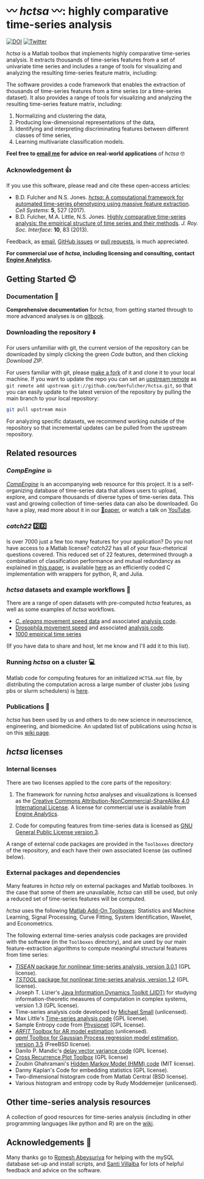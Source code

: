 # :wavy_dash: _hctsa_ :wavy_dash:: highly comparative time-series analysis

[![DOI](https://zenodo.org/badge/10790340.svg)](https://zenodo.org/badge/latestdoi/10790340)
[![Twitter](https://img.shields.io/twitter/url/https/twitter.com/compTimeSeries.svg?style=social&label=Follow%20%40compTimeSeries)](https://twitter.com/compTimeSeries)

_hctsa_ is a Matlab toolbox that implements highly comparative time-series analysis.
It extracts thousands of time-series features from a set of univariate time series and includes a range of tools for visualizing and analyzing the resulting time-series feature matrix, including:

The software provides a code framework that enables the extraction of thousands of time-series features from a time series (or a time-series dataset).
It also provides a range of tools for visualizing and analyzing the resulting time-series feature matrix, including:

1. Normalizing and clustering the data,
2. Producing low-dimensional representations of the data,
3. Identifying and interpreting discriminating features between different classes of time series,
4. Learning multivariate classification models.

__Feel free to [email me](mailto:ben.d.fulcher@gmail.com) for advice on real-world applications__ of _hctsa_ :nerd_face:

### Acknowledgement :+1:

If you use this software, please read and cite these open-access articles:

- B.D. Fulcher and N.S. Jones. [_hctsa_: A computational framework for automated time-series phenotyping using massive feature extraction](http://www.cell.com/cell-systems/fulltext/S2405-4712\(17\)30438-6). _Cell Systems_: __5__, 527 (2017).
- B.D. Fulcher, M.A. Little, N.S. Jones. [Highly comparative time-series analysis: the empirical structure of time series and their methods](http://rsif.royalsocietypublishing.org/content/10/83/20130048.full). _J. Roy. Soc. Interface_: __10__, 83 (2013).

Feedback, as [email](mailto:ben.d.fulcher@gmail.com), [GitHub issues](https://github.com/benfulcher/hctsa/issues) or [pull requests](https://help.github.com/articles/using-pull-requests/), is much appreciated.

__For commercial use of _hctsa_, including licensing and consulting, contact [Engine Analytics](http://www.engineanalytics.org/).__

## Getting Started :blush:

### Documentation &#x1F4D6;

__Comprehensive documentation__ for _hctsa_, from getting started through to more advanced analyses is on [gitbook](https://hctsa-users.gitbook.io/hctsa-manual).

### Downloading the repository :arrow_down:

For users unfamiliar with git, the current version of the repository can be downloaded by simply clicking the green _Code_ button, and then clicking _Download ZIP_.

For users familiar with git, please [make a fork](https://help.github.com/articles/fork-a-repo/) of it and clone it to your local machine.
If you want to update the repo you can set an [upstream remote](https://help.github.com/articles/fork-a-repo/#step-3-configure-git-to-sync-your-fork-with-the-original-spoon-knife-repository) as `git remote add upstream git://github.com/benfulcher/hctsa.git`, so that you can easily update to the latest version of the repository by pulling the main branch to your local repository:

```bash
git pull upstream main
```

For analyzing specific datasets, we recommend working outside of the repository so that incremental updates can be pulled from the upstream repository.

## Related resources

### _CompEngine_ :collision:

[_CompEngine_](http://www.comp-engine.org) is an accompanying web resource for this project.
It is a self-organizing database of time-series data that allows users to upload, explore, and compare thousands of diverse types of time-series data.
This vast and growing collection of time-series data can also be downloaded.
Go have a play, read more about it in our [&#x1F4D9;paper](https://doi.org/10.1038/s41597-020-0553-0), or watch a talk on [YouTube](https://youtu.be/689Nw3RS690).

### _catch22_ :two::two:

Is over 7000 just a few too many features for your application?
Do you not have access to a Matlab license?
_catch22_ has all of your faux-rhetorical questions covered.
This reduced set of 22 features, determined through a combination of classification performance and mutual redundancy as explained in [this paper](https://arxiv.org/abs/1901.10200v2), is available [here](https://github.com/DynamicsAndNeuralSystems/catch22) as an efficiently coded C implementation with wrappers for python, R, and Julia.

### _hctsa_ datasets and example workflows :floppy_disk:

There are a range of open datasets with pre-computed _hctsa_ features, as well as some examples of _hctsa_ workflows.

- [_C. elegans_ movement speed data](https://figshare.com/articles/Highly_comparative_time-series_analysis_of_Caenorhabditis_elegans_movement_speed/3863559) and associated [analysis code](https://github.com/benfulcher/hctsa_phenotypingWorm).
- [Drosophila movement speed](https://figshare.com/articles/Highly_comparative_time-series_analysis_of_Drosophila_melanogaster_movement_speed/3863553) and associated [analysis code](https://github.com/benfulcher/hctsa_phenotypingFly).
- [1000 empirical time series](https://figshare.com/articles/1000_Empirical_Time_series/5436136)

(If you have data to share and host, let me know and I'll add it to this list).

### Running _hctsa_ on a cluster :computer:

Matlab code for computing features for an initialized `HCTSA.mat` file, by distributing the computation across a large number of cluster jobs (using pbs or slurm schedulers) is [here](https://github.com/benfulcher/distributed_hctsa).

### Publications :closed_book:

_hctsa_ has been used by us and others to do new science in neuroscience, engineering, and biomedicine.
An updated list of publications using _hctsa_ is on this [wiki page](https://github.com/benfulcher/hctsa/wiki/Publications-using-hctsa).

## _hctsa_ licenses

### Internal licenses

There are two licenses applied to the core parts of the repository:

1. The framework for running _hctsa_ analyses and visualizations is licensed as the [Creative Commons Attribution-NonCommercial-ShareAlike 4.0 International License](http://creativecommons.org/licenses/by-nc-sa/4.0/).
A license for commercial use is available from [Engine Analytics](http://www.engineanalytics.org/).

2. Code for computing features from time-series data is licensed as [GNU General Public License version 3](http://www.gnu.org/licenses/gpl-3.0.en.html).

A range of external code packages are provided in the `Toolboxes` directory of the repository, and each have their own associated license (as outlined below).

### External packages and dependencies

Many features in _hctsa_ rely on external packages and Matlab toolboxes.
In the case that some of them are unavailable, _hctsa_ can still be used, but only a reduced set of time-series features will be computed.

_hctsa_ uses the following [Matlab Add-On Toolboxes](https://au.mathworks.com/products.html): Statistics and Machine Learning, Signal Processing, Curve Fitting, System Identification, Wavelet, and Econometrics.

The following external time-series analysis code packages are provided with the software (in the `Toolboxes` directory), and are used by our main feature-extraction algorithms to compute meaningful structural features from time series:

- [_TISEAN_ package for nonlinear time-series analysis, version 3.0.1](http://www.mpipks-dresden.mpg.de/~tisean/Tisean_3.0.1/index.html) (GPL license).
- [_TSTOOL_ package for nonlinear time-series analysis, version 1.2](http://www.dpi.physik.uni-goettingen.de/tstool/) (GPL license).
- Joseph T. Lizier's [Java Information Dynamics Toolkit (JIDT)](https://github.com/jlizier/jidt) for studying information-theoretic measures of computation in complex systems, version 1.3 (GPL license).
- Time-series analysis code developed by [Michael Small](http://staffhome.ecm.uwa.edu.au/~00027830/code.html) (unlicensed).
- Max Little's [Time-series analysis code](http://www.maxlittle.net/software/index.php) (GPL license).
- Sample Entropy code from [Physionet](https://archive.physionet.org/faq.shtml#license) (GPL license).
- [*ARFIT* Toolbox for AR model estimation](http://climate-dynamics.org/software/#arfit) (unlicensed).
- [*gpml* Toolbox for Gaussian Process regression model estimation, version 3.5](http://www.gaussianprocess.org/gpml/code/matlab/doc/) (FreeBSD license).
- Danilo P. Mandic's [delay vector variance code](http://www.commsp.ee.ic.ac.uk/~mandic/dvv.htm) (GPL license).
- [Cross Recurrence Plot Toolbox](http://tocsy.pik-potsdam.de/CRPtoolbox/) (GPL license)
- Zoubin Ghahramani's [Hidden Markov Model (HMM) code](http://mlg.eng.cam.ac.uk/zoubin/software.html) (MIT license).
- Danny Kaplan's Code for embedding statistics (GPL license).
- Two-dimensional histogram code from Matlab Central (BSD license).
- Various histogram and entropy code by Rudy Moddemeijer (unlicensed).

## Other time-series analysis resources

A collection of good resources for time-series analysis (including in other programming languages like python and R) are on the [wiki](https://github.com/benfulcher/hctsa/wiki/Related-time-series-resources).

## Acknowledgements :wave:

Many thanks go to [Romesh Abeysuriya](https://github.com/RomeshA) for helping with the mySQL database set-up and install scripts, and [Santi Villalba](https://github.com/sdvillal) for lots of helpful feedback and advice on the software.
